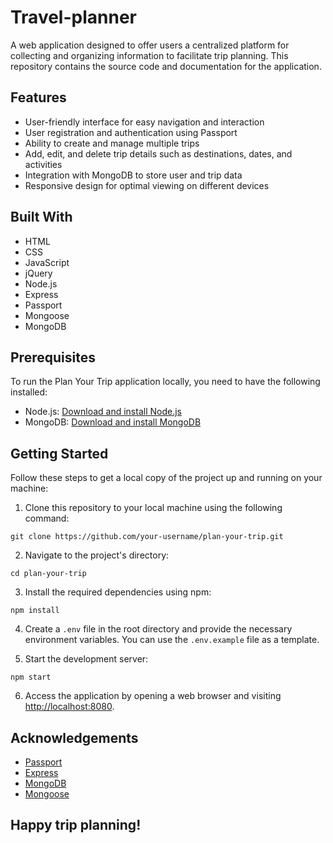 # Travel-planner

A web application designed to offer users a centralized platform for collecting and organizing information to facilitate trip planning. This repository contains the source code and documentation for the application.

## Features

- User-friendly interface for easy navigation and interaction
- User registration and authentication using Passport
- Ability to create and manage multiple trips
- Add, edit, and delete trip details such as destinations, dates, and activities
- Integration with MongoDB to store user and trip data
- Responsive design for optimal viewing on different devices

## Built With

- HTML
- CSS
- JavaScript
- jQuery
- Node.js
- Express
- Passport
- Mongoose
- MongoDB

## Prerequisites

To run the Plan Your Trip application locally, you need to have the following installed:

- Node.js: [Download and install Node.js](https://nodejs.org/en/download/)
- MongoDB: [Download and install MongoDB](https://www.mongodb.com/try/download/community)

## Getting Started

Follow these steps to get a local copy of the project up and running on your machine:

1. Clone this repository to your local machine using the following command:

```
git clone https://github.com/your-username/plan-your-trip.git
```

2. Navigate to the project's directory:

```
cd plan-your-trip
```

3. Install the required dependencies using npm:

```
npm install
```

4. Create a `.env` file in the root directory and provide the necessary environment variables. You can use the `.env.example` file as a template.

5. Start the development server:

```
npm start
```

6. Access the application by opening a web browser and visiting [http://localhost:8080](http://localhost:8080).



## Acknowledgements

- [Passport](http://www.passportjs.org/)
- [Express](https://expressjs.com/)
- [MongoDB](https://www.mongodb.com/)
- [Mongoose](https://mongoosejs.com/)

## Happy trip planning!
